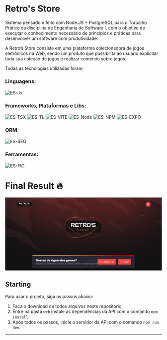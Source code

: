 # Retro's Store

Sistema pensado e feito com Node.JS + PostgreSQL para o Trabalho Prático da disciplina de Engenharia de Software I, com o objetivo de executar o conhecimento necessário de princípios e práticas para desenvolver um software com produtividade. 

A Retro’s Store consiste em uma plataforma colecionadora de jogos eletrônicos na Web, sendo um produto que possibilita ao usuário explicitar toda sua coleção de jogos e realizar comércio sobre jogos.

Todas as tecnologias utilizadas foram:
<div style="display: inline_block">
    <h3>Linguagens:</h3>
    <img align="center" alt="ES-Js" height="30" src="https://img.shields.io/badge/typescript-%23007ACC.svg?style=for-the-badge&logo=typescript&logoColor=white">
    <h3>Frameworks, Plataformas e Libs:</h3>
    <img align="center" alt="ES-TSX" height="30" src="https://img.shields.io/badge/react-%2320232a.svg?style=for-the-badge&logo=react&logoColor=%2361DAFB">
    <img align="center" alt="ES-TL" height="30" src="https://img.shields.io/badge/tailwindcss-%2338B2AC.svg?style=for-the-badge&logo=tailwind-css&logoColor=white">
    <img align="center" alt="ES-VITE" height="30" src="https://img.shields.io/badge/vite-%23646CFF.svg?style=for-the-badge&logo=vite&logoColor=white">
    <img align="center" alt="ES-Node" height="30" src="https://img.shields.io/badge/node.js-6DA55F?style=for-the-badge&logo=node.js&logoColor=white">
    <img align="center" alt="ES-NPM" height="30" src="https://img.shields.io/badge/NPM-%23000000.svg?style=for-the-badge&logo=npm&logoColor=white">
    <img align="center" alt="ES-EXPO" height="30" src="https://img.shields.io/badge/expo-1C1E24?style=for-the-badge&logo=expo&logoColor=#D04A37">
    <h3>ORM:</h3>
    <img align="center" alt="ES-SEQ" height="30" src="https://img.shields.io/badge/Prisma-3982CE?style=for-the-badge&logo=Prisma&logoColor=white"> 
    <h3>Ferramentas:</h3>
    <img align="center" alt="ES-FIG" height="30" src="https://img.shields.io/badge/figma-%23F24E1E.svg?style=for-the-badge&logo=figma&logoColor=white"> 

</div>

# Final Result 🔥 

<img src="web\public\web-version.png" alt="Web Version"/> 

## Starting 

Para usar o projeto, siga os passos abaixo:
1. Faça o download de todos arquivos neste repositório;
2. Entre na pasta `web` instale as dependências da API com o comando `npm install`
3. Após todos os passos, inicie o servidor da API com o comando `npm run dev`.

--- 
